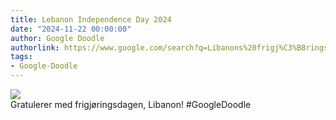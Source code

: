 ```yaml
---
title: Lebanon Independence Day 2024
date: "2024-11-22 00:00:00"
author: Google Doodle
authorlink: https://www.google.com/search?q=Libanons%20frigj%C3%B8ringsdag
tags:
- Google-Doodle
---
```

<img src="https://www.google.com/logos/doodles/2024/lebanon-independence-day-2024-6753651837110326.2-law.gif" referrerpolicy="no-referrer"><br>Gratulerer med frigjøringsdagen, Libanon! #GoogleDoodle